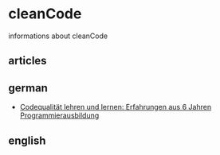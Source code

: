 # cleanCode
informations about cleanCode

## articles
## german
* [Codequalität lehren und lernen: Erfahrungen aus 6 Jahren Programmierausbildung ](https://heise.de/-4795323)
## english

